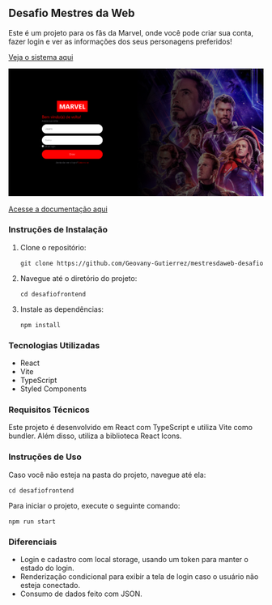 ## Desafio Mestres da Web

Este é um projeto para os fãs da Marvel, onde você pode criar sua conta, fazer login e ver as informações dos seus personagens preferidos!

[Veja o sistema aqui](https://mestresdaweb-desafio.vercel.app/filmes)

[![Texto alternativo](imagemShowcase.png)](https://mestresdaweb-desafio.vercel.app/filmes)

[Acesse a documentação aqui](https://geovany-gutierrez.github.io/Documentation/docs/EstudoCodigos/HomePage)

### Instruções de Instalação

1. Clone o repositório:

   ```
   git clone https://github.com/Geovany-Gutierrez/mestresdaweb-desafio
   ```

2. Navegue até o diretório do projeto:

   ```
   cd desafiofrontend
   ```

3. Instale as dependências:

   ```
   npm install
   ```

### Tecnologias Utilizadas

- React
- Vite
- TypeScript
- Styled Components

### Requisitos Técnicos

Este projeto é desenvolvido em React com TypeScript e utiliza Vite como bundler. Além disso, utiliza a biblioteca React Icons.

### Instruções de Uso

Caso você não esteja na pasta do projeto, navegue até ela:

```
cd desafiofrontend
```

Para iniciar o projeto, execute o seguinte comando:

```
npm run start
```

### Diferenciais

- Login e cadastro com local storage, usando um token para manter o estado do login.
- Renderização condicional para exibir a tela de login caso o usuário não esteja conectado.
- Consumo de dados feito com JSON.
